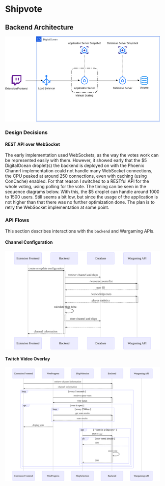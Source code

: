 # Shipvote

## Backend Architecture

![Backend Architecture Diagram](./Shipvote%20Architecture.png)

### Design Decisions

#### REST API over WebSocket

The early implementation used WebSockets, as the way the votes work can be represented easily with them. However, it showed early
that the $5 DigitalOcean droplet(s) the backend is deployed on with the Phoenix Channrl implementation could not handle
many WebSocket connections, the CPU peaked at around 250 connections, even with caching (using ConCache) enabled. For that reason
I switched to a RESTful API for the whole voting, using polling for the vote. The timing can be seen in the sequence diagrams below.
With this, the $5 droplet can handle around 1000 to 1500 users. Still seems a bit low, but since the usage of the application is not
higher than that there was no further optimization done.
The plan is to retry the WebSocket implementation at some point.

### API Flows

This section describes interactions with the `backend` and Wargaming APIs.

#### Channel Configuration

![Channel Configuration Sequence Diagram](./config.svg)

#### Twitch Video Overlay

![Twitch Video Overlay Sequence Diagram](./video_overlay.svg)
